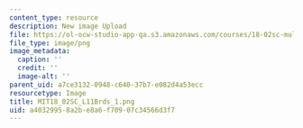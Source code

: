 ```yaml
---
content_type: resource
description: New image Upload
file: https://ol-ocw-studio-app-qa.s3.amazonaws.com/courses/18-02sc-multivariable-calculus-fall-2010/a40329958a2be8a6f70907c34566d3f7_MIT18_02SC_L11Brds_1.png
file_type: image/png
image_metadata:
  caption: ''
  credit: ''
  image-alt: ''
parent_uid: a7ce3132-0948-c640-37b7-e082d4a53ecc
resourcetype: Image
title: MIT18_02SC_L11Brds_1.png
uid: a4032995-8a2b-e8a6-f709-07c34566d3f7
---
```

